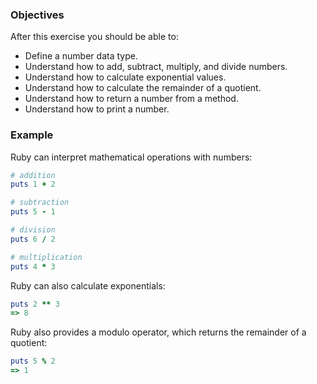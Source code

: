 <!-- { ids:[59], language:'Ruby', type:'workshop', order: 6, name:'Numbers', description:'Learn the number data type and apply it in a method.' }-->

### Objectives

After this exercise you should be able to:

- Define a number data type.
- Understand how to add, subtract, multiply, and divide numbers.
- Understand how to calculate exponential values.
- Understand how to calculate the remainder of a quotient.
- Understand how to return a number from a method.
- Understand how to print a number.

### Example

Ruby can interpret mathematical operations with numbers:

```ruby
# addition
puts 1 + 2

# subtraction
puts 5 - 1

# division
puts 6 / 2

# multiplication
puts 4 * 3
```

Ruby can also calculate exponentials:

```ruby
puts 2 ** 3
=> 8
```

Ruby also provides a modulo operator, which returns the remainder of a quotient:

```ruby
puts 5 % 2
=> 1
```

